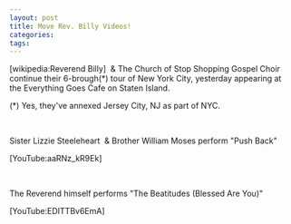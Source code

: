 ```yaml
---
layout: post
title: Move Rev. Billy Videos!
categories: 
tags: 
---
```


  <p>[wikipedia:Reverend Billy]  &amp; The Church of Stop Shopping Gospel Choir continue their 6-brough(*) tour of New York City, yesterday appearing at the Everything Goes Cafe on Staten Island. </p> <p>(*) Yes, they've annexed Jersey City, NJ as part of NYC.</p> <p> </p> <p>Sister Lizzie Steeleheart  &amp; Brother William Moses perform "Push Back"</p> <p>[YouTube:aaRNz_kR9Ek]</p> <p> </p> <p>The Reverend himself performs "The Beatitudes (Blessed Are You)"</p> <p>[YouTube:EDITTBv6EmA]</p>